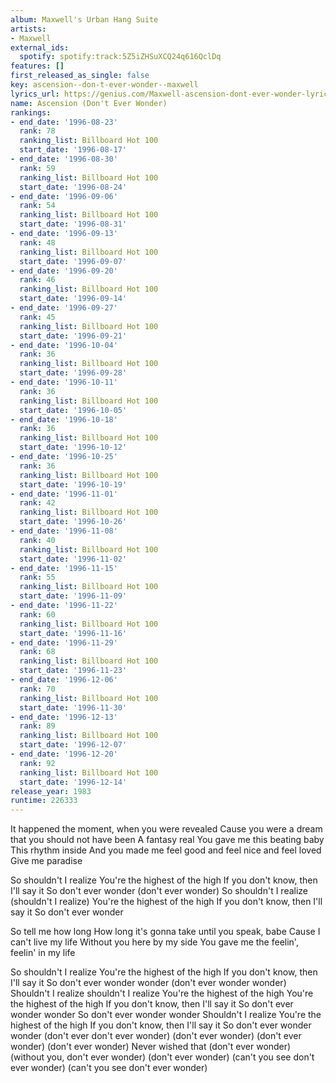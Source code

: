 ```yaml
---
album: Maxwell's Urban Hang Suite
artists:
- Maxwell
external_ids:
  spotify: spotify:track:5Z5iZHSuXCQ24q616QclDq
features: []
first_released_as_single: false
key: ascension--don-t-ever-wonder--maxwell
lyrics_url: https://genius.com/Maxwell-ascension-dont-ever-wonder-lyrics
name: Ascension (Don't Ever Wonder)
rankings:
- end_date: '1996-08-23'
  rank: 78
  ranking_list: Billboard Hot 100
  start_date: '1996-08-17'
- end_date: '1996-08-30'
  rank: 59
  ranking_list: Billboard Hot 100
  start_date: '1996-08-24'
- end_date: '1996-09-06'
  rank: 54
  ranking_list: Billboard Hot 100
  start_date: '1996-08-31'
- end_date: '1996-09-13'
  rank: 48
  ranking_list: Billboard Hot 100
  start_date: '1996-09-07'
- end_date: '1996-09-20'
  rank: 46
  ranking_list: Billboard Hot 100
  start_date: '1996-09-14'
- end_date: '1996-09-27'
  rank: 45
  ranking_list: Billboard Hot 100
  start_date: '1996-09-21'
- end_date: '1996-10-04'
  rank: 36
  ranking_list: Billboard Hot 100
  start_date: '1996-09-28'
- end_date: '1996-10-11'
  rank: 36
  ranking_list: Billboard Hot 100
  start_date: '1996-10-05'
- end_date: '1996-10-18'
  rank: 36
  ranking_list: Billboard Hot 100
  start_date: '1996-10-12'
- end_date: '1996-10-25'
  rank: 36
  ranking_list: Billboard Hot 100
  start_date: '1996-10-19'
- end_date: '1996-11-01'
  rank: 42
  ranking_list: Billboard Hot 100
  start_date: '1996-10-26'
- end_date: '1996-11-08'
  rank: 40
  ranking_list: Billboard Hot 100
  start_date: '1996-11-02'
- end_date: '1996-11-15'
  rank: 55
  ranking_list: Billboard Hot 100
  start_date: '1996-11-09'
- end_date: '1996-11-22'
  rank: 60
  ranking_list: Billboard Hot 100
  start_date: '1996-11-16'
- end_date: '1996-11-29'
  rank: 68
  ranking_list: Billboard Hot 100
  start_date: '1996-11-23'
- end_date: '1996-12-06'
  rank: 70
  ranking_list: Billboard Hot 100
  start_date: '1996-11-30'
- end_date: '1996-12-13'
  rank: 89
  ranking_list: Billboard Hot 100
  start_date: '1996-12-07'
- end_date: '1996-12-20'
  rank: 92
  ranking_list: Billboard Hot 100
  start_date: '1996-12-14'
release_year: 1983
runtime: 226333
---
```

It happened the moment, when you were revealed
Cause you were a dream that you should not have been
A fantasy real
You gave me this beating baby
This rhythm inside
And you made me feel good and feel nice and feel loved
Give me paradise


So shouldn't I realize
You're the highest of the high
If you don't know, then I'll say it
So don't ever wonder (don't ever wonder)
So shouldn't I realize (shouldn't I realize)
You're the highest of the high
If you don't know, then I'll say it
So don't ever wonder


So tell me how long
How long it's gonna take until you speak, babe
Cause I can't live my life
Without you here by my side
You gave me the feelin', feelin' in my life


So shouldn't I realize
You're the highest of the high
If you don't know, then I'll say it
So don't ever wonder wonder (don't ever wonder wonder)
Shouldn't I realize shouldn't I realize
You're the highest of the high
You're the highest of the high
If you don't know, then I'll say it
So don't ever wonder wonder
So don't ever wonder wonder
Shouldn't I realize
You're the highest of the high
If you don't know, then I'll say it
So don't ever wonder wonder (don't ever don't ever wonder)
(don't ever wonder)
(don't ever wonder)
(don't ever wonder)
Never wished that
(don't ever wonder)
(without you, don't ever wonder)
(don't ever wonder)
(can't you see don't ever wonder)
(can't you see don't ever wonder)
